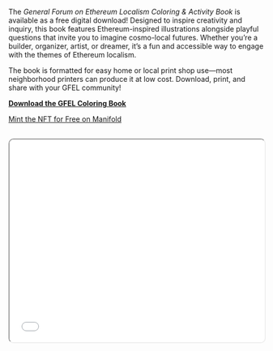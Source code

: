 The _General Forum on Ethereum Localism Coloring & Activity Book_ is available as a free digital download! Designed to inspire creativity and inquiry, this book features Ethereum-inspired illustrations alongside playful questions that invite you to imagine cosmo-local futures. Whether you’re a builder, organizer, artist, or dreamer, it’s a fun and accessible way to engage with the themes of Ethereum localism.

The book is formatted for easy home or local print shop use—most neighborhood printers can produce it at low cost. Download, print, and share with your GFEL community!

[**Download the GFEL Coloring Book**](assets/gfel-coloring-book.pdf)

[Mint the NFT for Free on Manifold](https://app.manifold.xyz/c/gfel-coloring-book)

<style>
    iframe {
        border-radius: 10px;
        margin-top: 1rem;
    }
</style>

<iframe src="assets/gfel-coloring-book.pdf" style="width: 100%; height: 400px" allowfullscreen></iframe>